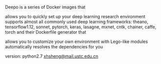 Deepo is a series of Docker images that

allows you to quickly set up your deep learning research environment supports almost all commonly used deep learning frameworks: theano, tensorflow1.12, sonnet, pytorch, keras, lasagne, mxnet, cntk, chainer, caffe, torch and their Dockerfile generator that

allows you to customize your own environment with Lego-like modules automatically resolves the dependencies for you

version: python2.7
xhsheng@mail.ustc.edu.cn